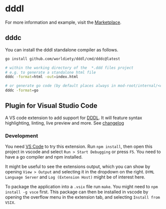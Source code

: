 # dddl

For more information and example, visit the [Marketplace](https://marketplace.visualstudio.com/items?itemName=worldiety.dddl).

## dddc
You can install the dddl standalone compiler as follows. 

```bash
go install github.com/worldiety/dddl/cmd/dddc@latest

# within the working directory of the  *.ddd files project
# e.g. to generate a standalone html file
dddc -format=html -out=index.html

# or generate go code (by default places always in mod-root/internal/<context name>
dddc -format=go
```

## Plugin for Visual Studio Code
A VS code extension to add support for [DDDL](https://github.com/worldiety/dddl). 
It will feature syntax highlighting, linting, live preview and more.
See [changelog](vsc-plugin/CHANGELOG.md)

### Development
You need [VS Code](https://code.visualstudio.com/) to try this extension. Run `npm install`, then open this project in vscode and select `Run > Start Debugging` or press `F5`. You need to have a go compiler and npm installed.

It might be useful to see the extensions output, which you can show by opening `View > Output` and selecting it in the dropdown on the right. `DYML Language Server` and `Log (Extension Host)` might be of interest here.

To package the application into a `.vsix` file run `make`. You might need to `npm install -g vsce` first. This package can then be installed in vscode by opening the overflow menu in the extension tab, and selecting `Install from VSIX`.
